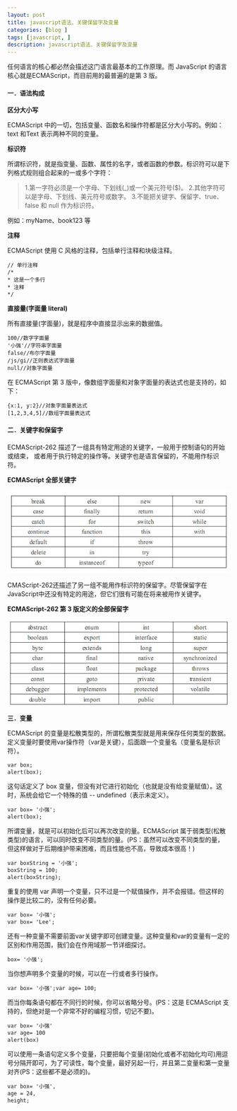 ```yaml
---
layout: post
title: javascript语法、关键保留字及变量
categories: [blog ]
tags: [javascript, ]
description: javascript语法、关键保留字及变量
---
```


任何语言的核心都必然会描述这门语言最基本的工作原理。而 JavaScript 的语言核心就是ECMAScript，而目前用的最普遍的是第 3 版。

#### 一．语法构成

**区分大小写**

ECMAScript 中的一切，包括变量、函数名和操作符都是区分大小写的。例如：text 和Text 表示两种不同的变量。

**标识符**

所谓标识符，就是指变量、函数、属性的名字，或者函数的参数。标识符可以是下列格式规则组合起来的一或多个字符：

> 1.第一字符必须是一个字母、下划线(_)或一个美元符号($)。
> 2.其他字符可以是字母、下划线、美元符号或数字。
> 3.不能把关键字、保留字、true、false 和 null 作为标识符。

例如：myName、book123 等


**注释**

ECMAScript 使用 C 风格的注释，包括单行注释和块级注释。

	// 单行注释
	/*
	* 这是一个多行
	* 注释
	*/


**直接量(字面量 literal)**

所有直接量(字面量)，就是程序中直接显示出来的数据值。

	100//数字字面量
	'小强'//字符串字面量
	false//布尔字面量
	/js/gi//正则表达式字面量
	null//对象字面量


在 ECMAScript 第 3 版中，像数组字面量和对象字面量的表达式也是支持的，如下：

	{x:1, y:2}//对象字面量表达式
	[1,2,3,4,5]//数组字面量表达式


#### 二．关键字和保留字

ECMAScript-262 描述了一组具有特定用途的关键字，一般用于控制语句的开始或结束，
或者用于执行特定的操作等。关键字也是语言保留的，不能用作标识符。

**ECMAScript 全部关键字**

![](../img/uploads/2013/08/1.jpg)

CMAScript-262还描述了另一组不能用作标识符的保留字。尽管保留字在JavaScript中还没有特定的用途，但它们很有可能在将来被用作关键字。

**ECMAScript-262 第 3 版定义的全部保留字**

![](../img/uploads/2013/08/2.jpg)

**三．变量**

ECMAScript 的变量是松散类型的，所谓松散类型就是用来保存任何类型的数据。定义变量时要使用var操作符（var是关键），后面跟一个变量名（变量名是标识符）。

	var box;
	alert(box);


这句话定义了 box 变量，但没有对它进行初始化（也就是没有给变量赋值）。这时，系统会给它一个特殊的值 -- undefined（表示未定义）。

	var box= '小强';
	alert(box);


所谓变量，就是可以初始化后可以再次改变的量。ECMAScript 属于弱类型(松散类型)的语言，可以同时改变不同类型的量。(PS：虽然可以改变不同类型的量，但这样做对于后期维护带来困难，而且性能也不高，导致成本很高！)

	var boxString = '小强';
	boxString = 100;
	alert(boxString);


重复的使用 var 声明一个变量，只不过是一个赋值操作，并不会报错。但这样的操作是比较二的，没有任何必要。

	var box= '小强';
	var box= 'Lee';


还有一种变量不需要前面var关键字即可创建变量。这种变量和var的变量有一定的区别和作用范围，我们会在作用域那一节详细探讨。

	box= '小强';


当你想声明多个变量的时候，可以在一行或者多行操作。

	var box= '小强';var age= 100;


而当你每条语句都在不同行的时候，你可以省略分号。(PS：这是 ECMAScript 支持的，但绝对是一个非常不好的编程习惯，切记不要)。

	var box= '小强'
	var age= 100
	alert(box)


可以使用一条语句定义多个变量，只要把每个变量(初始化或者不初始化均可)用逗号分隔开即可，为了可读性，每个变量，最好另起一行，并且第二变量和第一变量对齐(PS：这些都不是必须的)。

	var box= '小强',
	age = 24,
	height;


